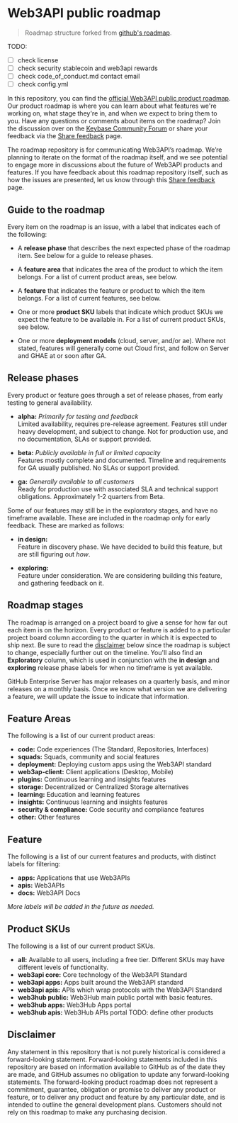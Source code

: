# Web3API public roadmap

> Roadmap structure forked from [github's roadmap](https://github.com/github/roadmap). 

TODO:
- [ ] check license
- [ ] check security stablecoin and web3api rewards
- [ ] check code_of_conduct.md contact email
- [ ] check config.yml

In this repository, you can find the [official Web3API public product roadmap](https://github.com/rihp/roadmap/projects/1). Our product roadmap is where you can learn about what features we're working on, what stage they're in, and when we expect to bring them to you. Have any questions or comments about items on the roadmap? Join the discussion over on the [Keybase Community Forum](#) or share your feedback via the [Share feedback](airtablelinkhere) page. 

The roadmap repository is for communicating Web3API’s roadmap. We’re planning to iterate on the format of the roadmap itself, and we see potential to engage more in discussions about the future of Web3API products and features. If you have feedback about this roadmap repository itself, such as how the issues are presented, let us know through this [Share feedback](anotherairtablefeedbackform) page.

## Guide to the roadmap

Every item on the roadmap is an issue, with a label that indicates each of the following:

- A **release phase** that describes the next expected phase of the roadmap item. See below for a guide to release phases. 

- A **feature area** that indicates the area of the product to which the item belongs. For a list of current product areas, see below.

- A **feature** that indicates the feature or product to which the item belongs. For a list of current features, see below. 

- One or more **product SKU** labels that indicate which product SKUs we expect the feature to be available in. For a list of current product SKUs, see below.

- One or more **deployment models** (cloud, server, and/or ae). Where not stated, features will generally come out Cloud first, and follow on Server and GHAE at or soon after GA.

## Release phases

Every product or feature goes through a set of release phases, from early testing to general availability.

- **alpha:** *Primarily for testing and feedback*\
Limited availability, requires pre-release agreement. Features still under heavy development, and subject to change. Not for production use, and no documentation, SLAs or support provided.

- **beta:** *Publicly available in full or limited capacity*\
Features mostly complete and documented. Timeline and requirements for GA usually published. No SLAs or support provided.

- **ga:** *Generally available to all customers*\
Ready for production use with associated SLA and technical support obligations. Approximately 1-2 quarters from Beta.

Some of our features may still be in the exploratory stages, and have no timeframe available. These are included in the roadmap only for early feedback. These are marked as follows: 

- **in design:**\
Feature in discovery phase. We have decided to build this feature, but are still figuring out _how_.

- **exploring:**\
Feature under consideration. We are considering building this feature, and gathering feedback on it.

## Roadmap stages

The roadmap is arranged on a project board to give a sense for how far out each item is on the horizon. Every product or feature is added to a particular project board column according to the quarter in which it is expected to ship next. Be sure to read the [disclaimer](#disclaimer) below since the roadmap is subject to change, especially further out on the timeline.  You'll also find an **Exploratory** column, which is used in conjunction with the **in design** and **exploring** release phase labels for when no timeframe is yet available.

GitHub Enterprise Server has major releases on a quarterly basis, and minor releases on a monthly basis. Once we know what version we are delivering a feature, we will update the issue to indicate that information.

## Feature Areas

The following is a list of our current product areas:

- **code:** Code experiences (The Standard, Repositories, Interfaces)
- **squads:** Squads, community and social features
- **deployment:** Deploying custom apps using the Web3API standard
- **web3ap-client:** Client applications (Desktop, Mobile)
- **plugins:** Continuous learning and insights features
- **storage:** Decentralized or Centralized Storage alternatives
- **learning:** Education and learning features
- **insights:** Continuous learning and insights features
- **security & compliance:** Code security and compliance features
- **other:** Other features


## Feature

The following is a list of our current features and products, with distinct labels for filtering:

- **apps:** Applications that use Web3APIs
- **apis:** Web3APIs
- **docs:** Web3API Docs

_More labels will be added in the future as needed._

## Product SKUs 

The following is a list of our current product SKUs. 

- **all:** Available to all users, including a free tier. Different SKUs may have different levels of functionality.
- **web3api core:** Core technology of the Web3API Standard
- **web3api apps:** Apps built around the Web3API standard
- **web3api apis:** APIs which wrap protocols with the Web3API Standard
- **web3hub public:** Web3Hub main public portal with basic features.
- **web3hub apps:** Web3Hub Apps portal
- **web3hub apis:** Web3Hub APIs portal
TODO: define other products

## Disclaimer 

Any statement in this repository that is not purely historical is considered a forward-looking statement. Forward-looking statements included in this repository are based on information available to GitHub as of the date they are made, and GitHub assumes no obligation to update any forward-looking statements. The forward-looking product roadmap does not represent a commitment, guarantee, obligation or promise to deliver any product or feature, or to deliver any product and feature by any particular date, and is intended to outline the general development plans. Customers should not rely on this roadmap to make any purchasing decision.

